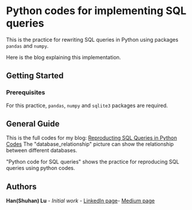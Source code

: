 # Python codes for implementing SQL queries

This is the practice for rewriting SQL queries in Python using packages `pandas` and `numpy`.

Here is the blog explaining this implementation.

## Getting Started

### Prerequisites

For this practice, `pandas`, `numpy` and `sqlite3` packages are required.


## General Guide
This is the full codes for my blog: [Reproducting SQL Queries in Python Codes](https://medium.com/swlh/reproducing-sql-queries-in-python-codes-35d90f716b1a)
The "database_relationship" picture can show the relationship between different databases.

 "Python code for SQL queries" shows the practice for reproducing SQL queries using python codes.

## Authors

**Han(Shuhan) Lu** - *Initial work* - [LinkedIn page](https://www.linkedin.com/in/shuhan-lu/)- [Medium page](https://medium.com/@lushuhan95)


